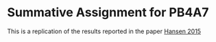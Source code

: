 # Summative Assignment for PB4A7

This is a replication of the results reported in the paper [Hansen 2015](https://www.aeaweb.org/articles?id=10.1257/aer.20130189)
